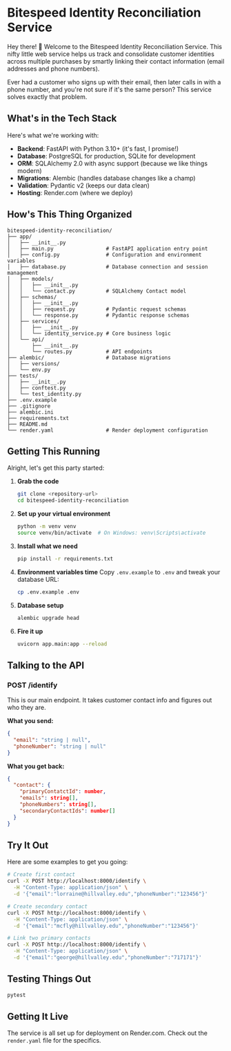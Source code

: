# Bitespeed Identity Reconciliation Service

Hey there! 👋 Welcome to the Bitespeed Identity Reconciliation Service. This nifty little web service helps us track and consolidate customer identities across multiple purchases by smartly linking their contact information (email addresses and phone numbers).

Ever had a customer who signs up with their email, then later calls in with a phone number, and you're not sure if it's the same person? This service solves exactly that problem.

## What's in the Tech Stack

Here's what we're working with:
- **Backend**: FastAPI with Python 3.10+ (it's fast, I promise!)
- **Database**: PostgreSQL for production, SQLite for development
- **ORM**: SQLAlchemy 2.0 with async support (because we like things modern)
- **Migrations**: Alembic (handles database changes like a champ)
- **Validation**: Pydantic v2 (keeps our data clean)
- **Hosting**: Render.com (where we deploy)

## How's This Thing Organized

```
bitespeed-identity-reconciliation/
├── app/
│   ├── __init__.py
│   ├── main.py                 # FastAPI application entry point
│   ├── config.py               # Configuration and environment variables
│   ├── database.py             # Database connection and session management
│   ├── models/
│   │   ├── __init__.py
│   │   └── contact.py          # SQLAlchemy Contact model
│   ├── schemas/
│   │   ├── __init__.py
│   │   ├── request.py          # Pydantic request schemas
│   │   └── response.py         # Pydantic response schemas
│   ├── services/
│   │   ├── __init__.py
│   │   └── identity_service.py # Core business logic
│   └── api/
│       ├── __init__.py
│       └── routes.py           # API endpoints
├── alembic/                    # Database migrations
│   ├── versions/
│   └── env.py
├── tests/
│   ├── __init__.py
│   ├── conftest.py
│   └── test_identity.py
├── .env.example
├── .gitignore
├── alembic.ini
├── requirements.txt
├── README.md
└── render.yaml                 # Render deployment configuration
```

## Getting This Running

Alright, let's get this party started:

1. **Grab the code**
   ```bash
   git clone <repository-url>
   cd bitespeed-identity-reconciliation
   ```

2. **Set up your virtual environment**
   ```bash
   python -m venv venv
   source venv/bin/activate  # On Windows: venv\Scripts\activate
   ```

3. **Install what we need**
   ```bash
   pip install -r requirements.txt
   ```

4. **Environment variables time**
   Copy `.env.example` to `.env` and tweak your database URL:
   ```bash
   cp .env.example .env
   ```

5. **Database setup**
   ```bash
   alembic upgrade head
   ```

6. **Fire it up**
   ```bash
   uvicorn app.main:app --reload
   ```

## Talking to the API

### POST /identify

This is our main endpoint. It takes customer contact info and figures out who they are.

**What you send:**
```json
{
  "email": "string | null",
  "phoneNumber": "string | null"
}
```

**What you get back:**
```json
{
  "contact": {
    "primaryContatctId": number,
    "emails": string[],
    "phoneNumbers": string[],
    "secondaryContactIds": number[]
  }
}
```

## Try It Out

Here are some examples to get you going:

```bash
# Create first contact
curl -X POST http://localhost:8000/identify \
  -H "Content-Type: application/json" \
  -d '{"email":"lorraine@hillvalley.edu","phoneNumber":"123456"}'

# Create secondary contact
curl -X POST http://localhost:8000/identify \
  -H "Content-Type: application/json" \
  -d '{"email":"mcfly@hillvalley.edu","phoneNumber":"123456"}'

# Link two primary contacts
curl -X POST http://localhost:8000/identify \
  -H "Content-Type: application/json" \
  -d '{"email":"george@hillvalley.edu","phoneNumber":"717171"}'
```

## Testing Things Out

```bash
pytest
```

## Getting It Live

The service is all set up for deployment on Render.com. Check out the `render.yaml` file for the specifics.